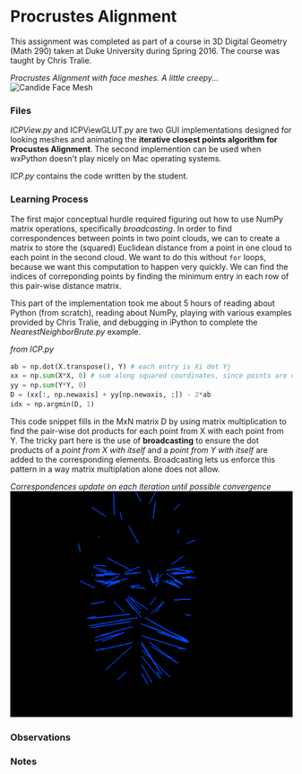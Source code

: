 # Procrustes Alignment

This assignment was completed as part of a course in 3D Digital Geometry (Math 290) taken at Duke University during Spring 2016. The course was taught by Chris Tralie.

*Procrustes Alignment with face meshes. A little creepy...*
![Candide Face Mesh](img/candide.gif)

### Files

*ICPView.py* and ICPViewGLUT.py are two GUI implementations designed for looking meshes and animating the **iterative closest points algorithm for Procustes Alignment**. The second implemention can be used when wxPython doesn't play nicely on Mac operating systems.

*ICP.py* contains the code written by the student.

### Learning Process

The first major conceptual hurdle required figuring out how to use NumPy matrix operations, specifically *broadcasting*. In order to find correspondences between points in two point clouds, we can to create a matrix to store the (squared) Euclidean distance from a point in one cloud to each point in the second cloud. We want to do this without `for` loops, because we want this computation to happen very quickly. We can find the indices of correponding points by finding the minimum entry in each row of this pair-wise distance matrix.

This part of the implementation took me about 5 hours of reading about Python (from scratch), reading about NumPy, playing with various examples provided by Chris Tralie, and debugging in iPython to complete the *NearestNeighborBrute.py* example.

*from ICP.py*
```python
ab = np.dot(X.transpose(), Y) # each entry is Xi dot Yj
xx = np.sum(X*X, 0) # sum along squared coordinates, since points are column vectors
yy = np.sum(Y*Y, 0)
D = (xx[:, np.newaxis] + yy[np.newaxis, :]) - 2*ab
idx = np.argmin(D, 1)
```

This code snippet fills in the MxN matrix D by using matrix multiplication to find the pair-wise dot products for each point from X with each point from Y. The tricky part here is the use of **broadcasting** to ensure the dot products of a *point from X with itself* and a *point from Y with itself* are added to the corresponding elements. Broadcasting lets us enforce this pattern in a way matrix multiplation alone does not allow.

*Correspondences update on each iteration until possible convergence*
![Candide Face Mesh](img/candide-correspondences.gif)

### Observations

### Notes
